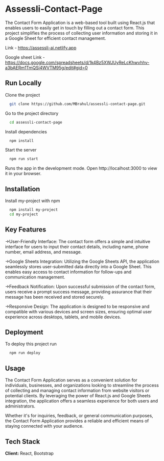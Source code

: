 
# Assessli-Contact-Page

The Contact Form Application is a web-based tool built using React.js that enables users to easily get in touch by filling out a contact form. This project simplifies the process of collecting user information and storing it in a Google Sheet for efficient contact management.

Link - https://assessli-ai.netlify.app

Google sheet Link - https://docs.google.com/spreadsheets/d/1k4Bz5XWJUyReLcKhwvhhv-a3bAERm1TmQSi4WVTM95g/edit#gid=0


## Run Locally

Clone the project

```bash
  git clone https://github.com/MBrahul/assessli-contact-page.git
```

Go to the project directory

```bash
  cd assessli-contact-page
```

Install dependencies

```bash
  npm install
```

Start the server

```bash
  npm run start
```
Runs the app in the development mode.
Open http://localhost:3000 to view it in your browser.


## Installation

Install my-project with npm

```bash
  npm install my-project
  cd my-project
```
    
## Key Features

->User-Friendly Interface: The contact form offers a simple and intuitive interface for users to input their contact details, including name, phone number, email address, and message.

->Google Sheets Integration: Utilizing the Google Sheets API, the application seamlessly stores user-submitted data directly into a Google Sheet. This enables easy access to contact information for follow-ups and communication management.

->Feedback Notification: Upon successful submission of the contact form, users receive a prompt success message, providing assurance that their message has been received and stored securely.

->Responsive Design: The application is designed to be responsive and compatible with various devices and screen sizes, ensuring optimal user experience across desktops, tablets, and mobile devices.

## Deployment

To deploy this project run

```bash
  npm run deploy
```


## Usage
The Contact Form Application serves as a convenient solution for individuals, businesses, and organizations looking to streamline the process of collecting and managing contact information from website visitors or potential clients. By leveraging the power of React.js and Google Sheets integration, the application offers a seamless experience for both users and administrators.

Whether it's for inquiries, feedback, or general communication purposes, the Contact Form Application provides a reliable and efficient means of staying connected with your audience.
## Tech Stack

**Client:** React, Bootstrap

